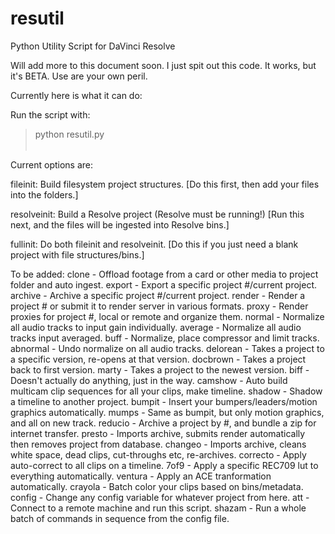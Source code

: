 # resutil
Python Utility Script for DaVinci Resolve

Will add more to this document soon.
I just spit out this code. It works, but it's BETA.
Use are your own peril.

Currently here is what it can do:

Run the script with:
>python resutil.py <option>

Current options are:

fileinit:     Build filesystem project structures.
              [Do this first, then add your files into the folders.]

resolveinit:  Build a Resolve project (Resolve must be running!)
              [Run this next, and the files will be ingested into Resolve bins.]

fullinit:     Do both fileinit and resolveinit.
              [Do this if you just need a blank project with file structures/bins.]

To be added:
clone    - Offload footage from a card or other media to project folder and auto ingest.
export   - Export a specific project #/current project.
archive  - Archive a specific project #/current project.
render   - Render a project # or submit it to render server in various formats.
proxy    - Render proxies for project #, local or remote and organize them.
normal   - Normalize all audio tracks to input gain individually.
average  - Normalize all audio tracks input averaged.
buff     - Normalize, place compressor and limit tracks.
abnormal - Undo normalize on all audio tracks.
delorean - Takes a project to a specific version, re-opens at that version.
docbrown - Takes a project back to first version.
marty    - Takes a project to the newest version.
biff     - Doesn't actually do anything, just in the way.
camshow  - Auto build multicam clip sequences for all your clips, make timeline.
shadow   - Shadow a timeline to another project.
bumpit   - Insert your bumpers/leaders/motion graphics automatically.
mumps    - Same as bumpit, but only motion graphics, and all on new track.
reducio  - Archive a project by #, and bundle a zip for internet transfer.
presto   - Imports archive, submits render automatically then removes project from database.
changeo  - Imports archive, cleans white space, dead clips, cut-throughs etc, re-archives.
correcto - Apply auto-correct to all clips on a timeline.
7of9     - Apply a specific REC709 lut to everything automatically.
ventura  - Apply an ACE tranformation automatically.
crayola  - Batch color your clips based on bins/metadata.
config   - Change any config variable for whatever project from here.
att      - Connect to a remote machine and run this script.
shazam   - Run a whole batch of commands in sequence from the config file.

